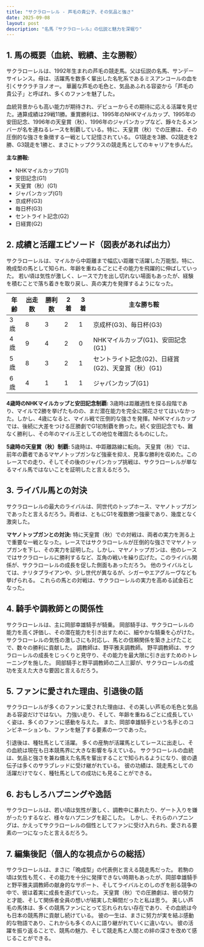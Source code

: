 ```yaml
---
title: "サクラローレル - 芦毛の貴公子、その気品と強さ"
date: 2025-09-08
layout: post
description: "名馬『サクラローレル』の伝説と魅力を深堀り"
---
```


## 1. 馬の概要（血統、戦績、主な勝鞍）

サクラローレルは、1992年生まれの芦毛の競走馬。父は伝説の名馬、サンデーサイレンス。母は、活躍馬を数多く輩出した名牝系であるミスアンコールの血を引くサクラチヨノオー。  華麗な芦毛の毛色と、気品あふれる容姿から「芦毛の貴公子」と呼ばれ、多くのファンを魅了した。

血統背景からも高い能力が期待され、デビューからその期待に応える活躍を見せた。通算成績は29戦11勝。重賞勝利は、1995年のNHKマイルカップ、1995年の安田記念、1996年の天皇賞（秋）、1996年のジャパンカップなど、錚々たるメンバーが名を連ねるレースを制覇している。特に、天皇賞（秋）での圧勝は、その圧倒的な強さを象徴する一戦として記憶されている。  G1競走を3勝、G2競走を2勝、G3競走を1勝と、まさにトップクラスの競走馬としてのキャリアを歩んだ。

**主な勝鞍:**

* NHKマイルカップ(G1)
* 安田記念(G1)
* 天皇賞（秋）(G1)
* ジャパンカップ(G1)
* 京成杯(G3)
* 毎日杯(G3)
* セントライト記念(G2)
* 日経賞(G2)


## 2. 成績と活躍エピソード（図表があれば出力）

サクラローレルは、マイルから中距離まで幅広い距離で活躍した万能型。特に、晩成型の馬として知られ、年齢を重ねるごとにその能力を飛躍的に伸ばしていった。  若い頃は気性が激しく、レースで力を出し切れない場面もあったが、経験を積むことで落ち着きを取り戻し、真の実力を発揮するようになった。

| 年齢 | 出走数 | 勝利数 | 2着 | 3着 | 主な勝ち鞍 |
|---|---|---|---|---|---|
| 3歳 | 8 | 3 | 2 | 1 | 京成杯(G3)、毎日杯(G3) |
| 4歳 | 9 | 4 | 2 | 0 | NHKマイルカップ(G1)、安田記念(G1) |
| 5歳 | 8 | 3 | 2 | 1 | セントライト記念(G2)、日経賞(G2)、天皇賞（秋）(G1) |
| 6歳 | 4 | 1 | 1 | 1 | ジャパンカップ(G1) |


**4歳時のNHKマイルカップと安田記念制覇:**  3歳時は距離適性を探る段階であり、マイルで2勝を挙げたものの、まだ潜在能力を完全に開花させてはいなかった。しかし、4歳になると、マイル戦で圧倒的な強さを発揮。NHKマイルカップでは、後続に大差をつける圧勝劇でG1初制覇を飾った。続く安田記念でも、難なく勝利し、その年のマイル王としての地位を確固たるものにした。

**5歳時の天皇賞（秋）制覇:**  5歳時は、中距離路線に転向。  天皇賞（秋）では、前年の覇者であるマヤノトップガンなど強豪を抑え、見事な勝利を収めた。このレースでの走り、そしてその後のジャパンカップ挑戦は、サクラローレルが単なるマイル馬ではないことを証明したと言えるだろう。


## 3. ライバル馬との対決

サクラローレルの最大のライバルは、同世代のトップホース、マヤノトップガンであったと言えるだろう。両者は、ともにG1を複数勝つ強豪であり、幾度となく激突した。

**マヤノトップガンとの対決:**  特に天皇賞（秋）での対戦は、両者の実力を測る上で重要な一戦となった。レースではサクラローレルが圧倒的な強さでマヤノトップガンを下し、その実力を証明した。しかし、マヤノトップガンは、他のレースではサクラローレルに勝利するなど、互角の戦いを繰り広げた。このライバル関係が、サクラローレルの成長を促した側面もあっただろう。  他のライバルとしては、ナリタブライアンや、少し世代が異なるが、シガーやエアグルーヴなども挙げられる。  これらの馬との対戦は、サクラローレルの実力を高める試金石となった。


## 4. 騎手や調教師との関係性

サクラローレルは、主に岡部幸雄騎手が騎乗。  岡部騎手は、サクラローレルの能力を高く評価し、その潜在能力を引き出すために、細やかな騎乗を心がけた。  サクラローレルの気性の激しさにも対応し、馬との信頼関係を築き上げたことで、数々の勝利に貢献した。  調教師は、野平雅夫調教師。  野平調教師は、サクラローレルの成長をじっくりと見守り、その能力を最大限に引き出すためのトレーニングを施した。  岡部騎手と野平調教師の二人三脚が、サクラローレルの成功を支えた大きな要因と言えるだろう。


## 5. ファンに愛された理由、引退後の話

サクラローレルが多くのファンに愛された理由は、その美しい芦毛の毛色と気品ある容姿だけではない。  力強い走り、そして、年齢を重ねるごとに成長していく姿は、多くのファンに感動を与えた。  また、岡部幸雄騎手という名手とのコンビネーションも、ファンを魅了する要素の一つであった。

引退後は、種牡馬として活躍。  多くの産駒が活躍馬としてレースに出走し、その血統は現在も日本競馬界に大きな影響を与えている。  サクラローレルの血統は、気品と強さを兼ね備えた名馬を輩出することで知られるようになり、彼の遺伝子は多くのサラブレッドに受け継がれている。  彼の功績は、競走馬としての活躍だけでなく、種牡馬としての成功にも見ることができる。


## 6. おもしろハプニングや逸話

サクラローレルは、若い頃は気性が激しく、調教中に暴れたり、ゲート入りを嫌がったりするなど、様々なハプニングを起こした。  しかし、それらのハプニングは、かえってサクラローレルの個性としてファンに受け入れられ、愛される要素の一つになったと言えるだろう。


## 7. 編集後記（個人的な視点からの総括）

サクラローレルは、まさに「晩成型」の代表例と言える競走馬だった。  若駒の頃は気性も荒く、その能力を十分に発揮できない時期もあったが、岡部幸雄騎手と野平雅夫調教師の献身的なサポート、そしてライバルとのしのぎを削る競争の中で、彼は着実に成長を遂げていった。  天皇賞（秋）での圧勝劇は、彼の努力と才能、そして関係者全員の想いが結実した瞬間だったと私は思う。  美しい芦毛の馬体は、多くの競馬ファンにとって忘れられない存在であり、その血統は今も日本の競馬界に貢献し続けている。  彼の一生は、まさに努力が実を結ぶ感動的な物語であり、これからも多くの人に語り継がれていくに違いない。  彼の活躍を振り返ることで、競馬の魅力、そして競走馬と人間との絆の深さを改めて感じることができる。
